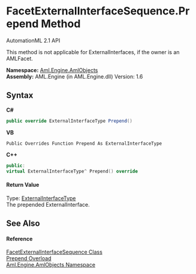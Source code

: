 # FacetExternalInterfaceSequence.Prepend Method 
AutomationML 2.1 API 

This method is not applicable for ExternalInterfaces, if the owner is an AMLFacet.

**Namespace:**&nbsp;<a href="N_Aml_Engine_AmlObjects">Aml.Engine.AmlObjects</a><br />**Assembly:**&nbsp;AML.Engine (in AML.Engine.dll) Version: 1.6

## Syntax

**C#**<br />
``` C#
public override ExternalInterfaceType Prepend()
```

**VB**<br />
``` VB
Public Overrides Function Prepend As ExternalInterfaceType
```

**C++**<br />
``` C++
public:
virtual ExternalInterfaceType^ Prepend() override
```


#### Return Value
Type: <a href="T_Aml_Engine_CAEX_ExternalInterfaceType">ExternalInterfaceType</a><br />The prepended ExternalInterface.

## See Also


#### Reference
<a href="T_Aml_Engine_AmlObjects_FacetExternalInterfaceSequence">FacetExternalInterfaceSequence Class</a><br /><a href="Overload_Aml_Engine_AmlObjects_FacetExternalInterfaceSequence_Prepend">Prepend Overload</a><br /><a href="N_Aml_Engine_AmlObjects">Aml.Engine.AmlObjects Namespace</a><br />